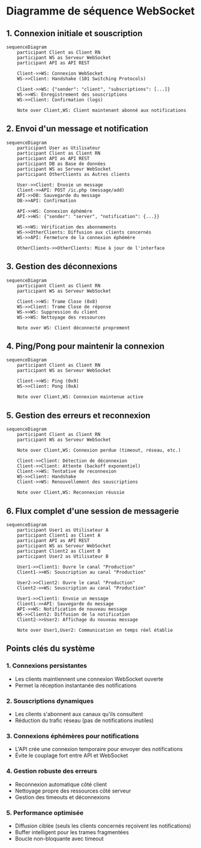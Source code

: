 # Diagramme de séquence WebSocket

## 1. Connexion initiale et souscription

```mermaid
sequenceDiagram
    participant Client as Client RN
    participant WS as Serveur WebSocket
    participant API as API REST

    Client->>WS: Connexion WebSocket
    WS->>Client: Handshake (101 Switching Protocols)

    Client->>WS: {"sender": "client", "subscriptions": [...]}
    WS->>WS: Enregistrement des souscriptions
    WS->>Client: Confirmation (logs)

    Note over Client,WS: Client maintenant abonné aux notifications
```

## 2. Envoi d'un message et notification

```mermaid
sequenceDiagram
    participant User as Utilisateur
    participant Client as Client RN
    participant API as API REST
    participant DB as Base de données
    participant WS as Serveur WebSocket
    participant OtherClients as Autres clients

    User->>Client: Envoie un message
    Client->>API: POST /ic.php (message/add)
    API->>DB: Sauvegarde du message
    DB->>API: Confirmation

    API->>WS: Connexion éphémère
    API->>WS: {"sender": "server", "notification": {...}}

    WS->>WS: Vérification des abonnements
    WS->>OtherClients: Diffusion aux clients concernés
    WS->>API: Fermeture de la connexion éphémère

    OtherClients->>OtherClients: Mise à jour de l'interface
```

## 3. Gestion des déconnexions

```mermaid
sequenceDiagram
    participant Client as Client RN
    participant WS as Serveur WebSocket

    Client->>WS: Trame Close (0x8)
    WS->>Client: Trame Close de réponse
    WS->>WS: Suppression du client
    WS->>WS: Nettoyage des ressources

    Note over WS: Client déconnecté proprement
```

## 4. Ping/Pong pour maintenir la connexion

```mermaid
sequenceDiagram
    participant Client as Client RN
    participant WS as Serveur WebSocket

    Client->>WS: Ping (0x9)
    WS->>Client: Pong (0xA)

    Note over Client,WS: Connexion maintenue active
```

## 5. Gestion des erreurs et reconnexion

```mermaid
sequenceDiagram
    participant Client as Client RN
    participant WS as Serveur WebSocket

    Note over Client,WS: Connexion perdue (timeout, réseau, etc.)

    Client->>Client: Détection de déconnexion
    Client->>Client: Attente (backoff exponentiel)
    Client->>WS: Tentative de reconnexion
    WS->>Client: Handshake
    Client->>WS: Renouvellement des souscriptions

    Note over Client,WS: Reconnexion réussie
```

## 6. Flux complet d'une session de messagerie

```mermaid
sequenceDiagram
    participant User1 as Utilisateur A
    participant Client1 as Client A
    participant API as API REST
    participant WS as Serveur WebSocket
    participant Client2 as Client B
    participant User2 as Utilisateur B

    User1->>Client1: Ouvre le canal "Production"
    Client1->>WS: Souscription au canal "Production"

    User2->>Client2: Ouvre le canal "Production"
    Client2->>WS: Souscription au canal "Production"

    User1->>Client1: Envoie un message
    Client1->>API: Sauvegarde du message
    API->>WS: Notification de nouveau message
    WS->>Client2: Diffusion de la notification
    Client2->>User2: Affichage du nouveau message

    Note over User1,User2: Communication en temps réel établie
```

## Points clés du système

### 1. **Connexions persistantes**
- Les clients maintiennent une connexion WebSocket ouverte
- Permet la réception instantanée des notifications

### 2. **Souscriptions dynamiques**
- Les clients s'abonnent aux canaux qu'ils consultent
- Réduction du trafic réseau (pas de notifications inutiles)

### 3. **Connexions éphémères pour notifications**
- L'API crée une connexion temporaire pour envoyer des notifications
- Évite le couplage fort entre API et WebSocket

### 4. **Gestion robuste des erreurs**
- Reconnexion automatique côté client
- Nettoyage propre des ressources côté serveur
- Gestion des timeouts et déconnexions

### 5. **Performance optimisée**
- Diffusion ciblée (seuls les clients concernés reçoivent les notifications)
- Buffer intelligent pour les trames fragmentées
- Boucle non-bloquante avec timeout